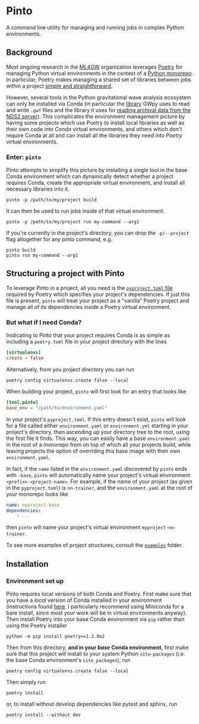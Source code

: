 # Pinto
A command line utility for managing and running jobs in complex Python environments.

## Background
Most ongoing research in the [ML4GW](https://github.com/ML4GW) organization leverages [Poetry](https://python-poetry.org/) for managing Python virtual environments in the context of a [Python monorepo](https://medium.com/opendoor-labs/our-python-monorepo-d34028f2b6fa). In particular, Poetry makes managing a shared set of libraries between jobs within a project [simple and straightforward](https://python-poetry.org/docs/dependency-specification/#path-dependencies).

However, several tools in the Python gravitational wave analysis ecosystem can only be installed via Conda (in particular the [library](https://anaconda.org/conda-forge/python-ldas-tools-framecpp/) GWpy uses to read and write `.gwf` files and the library it uses for [reading archival data from the NDS2 server](https://anaconda.org/conda-forge/python-nds2-client)). This complicates the environment management picture by having some projects which use Poetry to install local libraries as well as their own code into _Conda_ virtual environments, and others which don't require Conda at all and can install all the libraries they need into _Poetry_ virtual environments.

### Enter: `pinto`
Pinto  attempts to simplify this picture by installing a single tool in the base Conda environment which can dynamically detect whether a project requires Conda, create the appropriate virtual environment, and install all necessary libraries into it.

```console
pinto -p /path/to/my/project build
```

It can then be used to run jobs inside of that virtual environment.

```console
pinto -p /path/to/my/project run my-command --arg1
```

If you're currently in the project's directory, you can drop the `-p/--project` flag altogether for any pinto command, e.g.

```console
pinto build
pinto run my-command --arg1
```

## Structuring a project with Pinto
To leverage Pinto in a project, all you need is the [`pyproject.toml` file](https://python-poetry.org/docs/pyproject/) required by Poetry which specifies your project's dependencies. If just this file is present, `pinto` will treat your project as a "vanilla" Poetry project and manage all of its dependencies inside a Poetry virtual environment.

### But what if I need Conda?
Inidicating to Pinto that your project requires Conda is as simple as including a `poetry.toml` file in your project directory with the lines

```toml
[virtualenvs]
create = false
```

Alternatively, from you project directory you can run

```console
poetry config virtualenvs.create false --local
```

When building your project, `pinto` will first look for an entry that looks like

```toml
[tool.pinto]
base_env = "/path/to/environment.yaml"
```

In your project's `pyproject.toml`. If this entry doesn't exist, `pinto` will look for a file called either `environment.yaml` or `environment.yml` starting in your project's directory, then ascending up your directory tree to the root, using the first file it finds. This way, you can easily have a base `environment.yaml` in the root of a monorepo from on top of which all your projects build, while leaving projects the option of overriding this base image with their own `environment.yaml`.

In fact, if the `name` listed in the `environment.yaml` discovered by `pinto` ends with `-base`, `pinto` will automatically name your project's virtual environment `<prefix>-<project-name>`. For example, if the name of your project (as given in the `pyproject.toml`) is `nn-trainer`, and the `environment.yaml` at the root of your monorepo looks like

```yaml
name: myproject-base
dependencies:
    - ...
```

then `pinto` will name your project's virtual environment `myproject-nn-trainer`.

To see more examples of project structures, consult the [`examples`](./examples) folder.


## Installation
### Environment set up
Pinto requires local versions of both Conda and Poetry.
First make sure that you have a _local_ version of Conda installed in your environment (instructions found [here](https://docs.conda.io/projects/conda/en/latest/user-guide/install/index.html). I particularly recommend using Miniconda for a bare install, since most your work will be in virtual environments anyway).
Then install Poetry into your base Conda environment via `pip` rather than using the Poetry installer

```console
python -m pip install poetry==1.2.0a2
```

Then from this directory, **and in your _base_ Conda environment**, first make sure that this project will install to your system Python `site-packages` (i.e. the base Conda environment's `site_packages`), run

```console
poetry config virtualenvs.create false --local
```

Then simply run

```console
poetry install
```

or, to install without develop dependencies like pytest and sphinx, run

```console
poetry install --without dev
```
